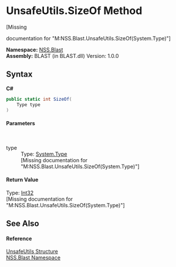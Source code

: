 # UnsafeUtils.SizeOf Method 
 

\[Missing <summary> documentation for "M:NSS.Blast.UnsafeUtils.SizeOf(System.Type)"\]

**Namespace:**&nbsp;<a href="N_NSS_Blast">NSS.Blast</a><br />**Assembly:**&nbsp;BLAST (in BLAST.dll) Version: 1.0.0

## Syntax

**C#**<br />
``` C#
public static int SizeOf(
	Type type
)
```


#### Parameters
&nbsp;<dl><dt>type</dt><dd>Type: <a href="https://docs.microsoft.com/dotnet/api/system.type" target="_blank" rel="noopener noreferrer">System.Type</a><br />\[Missing <param name="type"/> documentation for "M:NSS.Blast.UnsafeUtils.SizeOf(System.Type)"\]</dd></dl>

#### Return Value
Type: <a href="https://docs.microsoft.com/dotnet/api/system.int32" target="_blank" rel="noopener noreferrer">Int32</a><br />\[Missing <returns> documentation for "M:NSS.Blast.UnsafeUtils.SizeOf(System.Type)"\]

## See Also


#### Reference
<a href="T_NSS_Blast_UnsafeUtils">UnsafeUtils Structure</a><br /><a href="N_NSS_Blast">NSS.Blast Namespace</a><br />